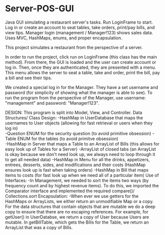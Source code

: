 # Server-POS-GUI
Java GUI simulating a restaurant server's tasks. Run LoginFrame to start. Log in or create an account to seat tables, take orders, print/pay bills, and view tips. Manager login (management / Manager!123) shows sales data. Uses MVC, HashMaps, enums, and proper encapsulation.

This project simulates a restaurant from the perspective of a server.

In order to run the project, click run on LoginFrame (this class has the main method). From there, the GUI is loaded and the user can create account or log in. Then, once they
are authenticated, they are presented with a menu. This menu allows the server to seat a table, take and order, print the bill, pay a bill and see their tips.

We created a special log in for the Manager. They have a set username and password (for simplicity of showing what the manager is able to see). To run the program from the
perspective of the Manager, use username: "management" and password: "Manager!123".

DESIGN:
This program is split into Model, View, and Controller.
Data Structures/ Class Design: 
    -HashMap in UserDatabase that maps the usernames to User objects (allowing for fast retrieval or users when they log in)                                                                                   
    -Question ENUM for the security question (to avoid primitive obsession)
    -Table ENUM for the tables (to avoid primitve obsession)                                                                 
    -HashMap in Server that maps a Table to an ArrayList of Bills (this allows for easy look up of Tables for a Server)
    -ArrayList of closed tabs (an ArrayList is okay because we don't need look up, we always need to loop through it to get all needed data)
    -HashMap in Menu for all the drinks, appetizers, entrees, desserts, sides, and modifications and their costs (HashMap ensures look up is fast when taking orders)
    -HashMap in Bill that maps items to costs (for fast look up when we need all of a particular item)
Use of Interfaces:
    -In Management, we needed to sort the items two ways (by frequency count and by highest revenue items). To do this, we imported the Comparator interface and implemented
    the required compare()/ Collections.sort
Encapsulation:
    -When ever we use getters for the HashMaps or ArrayLists, we either return an unmodifiable Map or a copy. For the data structures that contain objects that are mutable
    we do a deep copy to ensure that there are no escaping references. For example, for getUser() in UserDatabse, we return a copy of User because Users are mutable. In
    getBillTable, which gets the Bills for the Table, we return an ArrayList that was a copy of Bills. 
